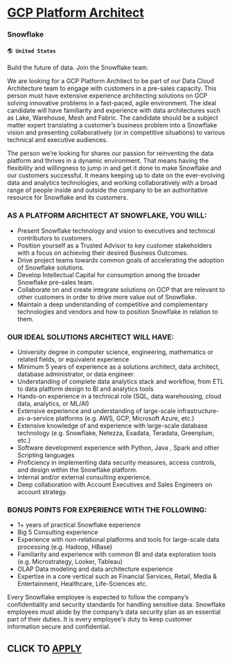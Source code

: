 # [GCP Platform Architect](https://www.remotewlb.com/apply/gcp-platform-architect-62985)  
### Snowflake  
#### `🌎 United States`  

Build the future of data. Join the Snowflake team.

We are looking for a GCP Platform Architect to be part of our Data Cloud Architecture team to engage with customers in a pre-sales capacity. This person must have extensive experience architecting solutions on GCP solving innovative problems in a fast-paced, agile environment. The ideal candidate will have familiarity and experience with data architectures such as Lake, Warehouse, Mesh and Fabric. The candidate should be a subject matter expert translating a customer’s business problem into a Snowflake vision and presenting collaboratively (or in competitive situations) to various technical and executive audiences.

The person we’re looking for shares our passion for reinventing the data platform and thrives in a dynamic environment. That means having the flexibility and willingness to jump in and get it done to make Snowflake and our customers successful. It means keeping up to date on the ever-evolving data and analytics technologies, and working collaboratively with a broad range of people inside and outside the company to be an authoritative resource for Snowflake and its customers.

###  **AS A PLATFORM ARCHITECT AT SNOWFLAKE, YOU WILL:**

  * Present Snowflake technology and vision to executives and technical contributors to customers.
  * Position yourself as a Trusted Advisor to key customer stakeholders with a focus on achieving their desired Business Outcomes. 
  * Drive project teams towards common goals of accelerating the adoption of Snowflake solutions. 
  * Develop Intellectual Capital for consumption among the broader Snowflake pre-sales team.
  * Collaborate on and create integrate solutions on GCP that are relevant to other customers in order to drive more value out of Snowflake. 
  * Maintain a deep understanding of competitive and complementary technologies and vendors and how to position Snowflake in relation to them.

### **OUR IDEAL SOLUTIONS ARCHITECT WILL HAVE:**

  * University degree in computer science, engineering, mathematics or related fields, or equivalent experience
  * Minimum 5 years of experience as a solutions architect, data architect, database administrator, or data engineer.
  * Understanding of complete data analytics stack and workflow, from ETL to data platform design to BI and analytics tools
  * Hands-on experience in a technical role (SQL, data warehousing, cloud data, analytics, or ML/AI)
  * Extensive experience and understanding of large-scale infrastructure-as-a-service platforms (e.g. AWS, GCP, Microsoft Azure, etc.)
  * Extensive knowledge of and experience with large-scale database technology (e.g. Snowflake, Netezza, Exadata, Teradata, Greenplum, etc.)
  * Software development experience with Python, Java , Spark and other Scripting languages
  * Proficiency in implementing data security measures, access controls, and design within the Snowflake platform.
  * Internal and/or external consulting experience.
  * Deep collaboration with Account Executives and Sales Engineers on account strategy.

### **BONUS POINTS FOR EXPERIENCE WITH THE FOLLOWING:**

  * 1+ years of practical Snowflake experience
  * Big 5 Consulting experience
  * Experience with non-relational platforms and tools for large-scale data processing (e.g. Hadoop, HBase)
  * Familiarity and experience with common BI and data exploration tools (e.g. Microstrategy, Looker, Tableau)
  * OLAP Data modeling and data architecture experience 
  * Expertise in a core vertical such as Financial Services, Retail, Media & Entertainment, Healthcare, Life-Sciences etc.

Every Snowflake employee is expected to follow the company’s confidentiality and security standards for handling sensitive data. Snowflake employees must abide by the company’s data security plan as an essential part of their duties. It is every employee's duty to keep customer information secure and confidential.

  
## CLICK TO [APPLY](https://www.remotewlb.com/apply/gcp-platform-architect-62985)

